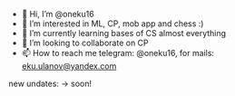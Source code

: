 - 👋 Hi, I’m @oneku16
- 👀 I’m interested in ML, CP, mob app and chess :)
- 🌱 I’m currently learning bases of CS almost everything
- 💞️ I’m looking to collaborate on CP
- 📫 How to reach me telegram: @oneku16, for mails: eku.ulanov@yandex.com

new undates: -> soon!
